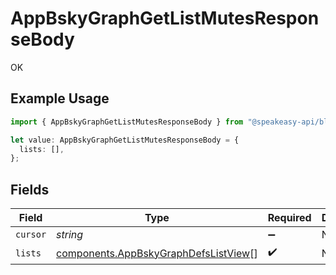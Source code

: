 # AppBskyGraphGetListMutesResponseBody

OK

## Example Usage

```typescript
import { AppBskyGraphGetListMutesResponseBody } from "@speakeasy-api/bluesky/models/operations";

let value: AppBskyGraphGetListMutesResponseBody = {
  lists: [],
};
```

## Fields

| Field                                                                                        | Type                                                                                         | Required                                                                                     | Description                                                                                  |
| -------------------------------------------------------------------------------------------- | -------------------------------------------------------------------------------------------- | -------------------------------------------------------------------------------------------- | -------------------------------------------------------------------------------------------- |
| `cursor`                                                                                     | *string*                                                                                     | :heavy_minus_sign:                                                                           | N/A                                                                                          |
| `lists`                                                                                      | [components.AppBskyGraphDefsListView](../../models/components/appbskygraphdefslistview.md)[] | :heavy_check_mark:                                                                           | N/A                                                                                          |
